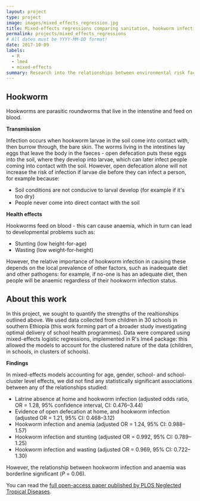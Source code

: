 ```yaml
---
layout: project
type: project
image: images/mixed_effects_regression.jpg
title: Mixed-effects regressions comparing sanitation, hookworm infection, and child health
permalink: projects/mixed_effects_regressions
# All dates must be YYYY-MM-DD format!
date: 2017-10-09
labels:
  - R
  - lme4
  - mixed-effects
summary: Research into the relationships between environmental risk factors, parasite infection, and anaemia, stunting and wasting.
---
```


<h2>Hookworm</h2>

Hookworms are parasitic roundworms that live in the intenstine and feed on blood. 

<b>Transmission</b>

Infection occurs when hookworm larvae in the soil come into contact with, then burrow through, the bare skin. The worms living in the intestines lay eggs that leave the body in the faeces - open defecation puts these eggs into the soil, where they develop into larvae, which can later infect people coming into contact with the soil. However, open defecation alone will not increase the risk of infection if larvae die before they can infect a person, for example because:

 <ul>
  <li>Soil conditions are not conducive to larval develop (for example if it's too dry)</li>
  <li>People never come into direct contact with the soil</li>
</ul> 

<b>Health effects</b>

Hookworms feed on blood - this can cause anaemia, which in turn can lead to developmental problems such as: 

<ul>
  <li>Stunting (low height-for-age)</li>
  <li>Wasting (low weight-for-height)</li>
</ul> 

However, the relative importance of hookworm infection in causing these depends on the local prevalence of other factors, such as inadequate diet and other pathogens: for example, if no-one is has an adequate diet, then people will be anaemic regardless of their hookworm infection status.  

<h2>About this work</h2>

In this project, we sought to quantify the strengths of the realtionships outlined above. We used data collected from children in 30 schools in southern Ethiopia (this work forming part of a broader study investigating optimal delivery of school health programmes). Data were compared using mixed-effects logistic regressions, implemented in R's lme4 package: this allowed the models to account for the clustered nature of the data (children, in schools, in clusters of schools).

<b>Findings</b>

In mixed-effects models accounting for age, gender, school- and school-cluster level effects, we did not find any statistically significant associations between any of the relationships studied:

<ul>
  <li>Latrine absence at home and hookworm infection (adjusted odds ratio, OR = 1.28, 95% confidence interval, CI: 0.476–3.44)</li>
  <li>Evidence of open defecation at home, and hookworm infection (adjusted OR = 1.21, 95% CI: 0.468–3.12)</li>
  <li>Hookworm infection and anemia (adjusted OR = 1.24, 95% CI: 0.988–1.57)</li>
  <li>Hookworm infection and stunting (adjusted OR = 0.992, 95% CI: 0.789–1.25)</li>
  <li>Hookworm infection and wasting (adjusted OR = 0.969, 95% CI: 0.722–1.30)</li>
</ul> 

However, the relationship between hookworm infection and anaemia was borderline significant (<i>P</i> = 0.06).

You can read the [full open-access paper published by PLOS Neglected Tropical Diseases](https://journals.plos.org/plosntds/article?id=10.1371/journal.pntd.0005948).
